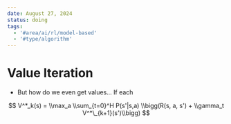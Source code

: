 ```yaml
---
date: August 27, 2024
status: doing
tags:
  - '#area/ai/rl/model-based'
  - '#type/algorithm'
---
```


# Value Iteration

- But how do we even get values... If each

$$
V^*_k(s) = \\max_a \\sum_{t=0}^H P(s'|s,a)  \\bigg(R(s, a, s') + \\gamma_t V^*\_{k+1}(s')\\bigg)
$$
